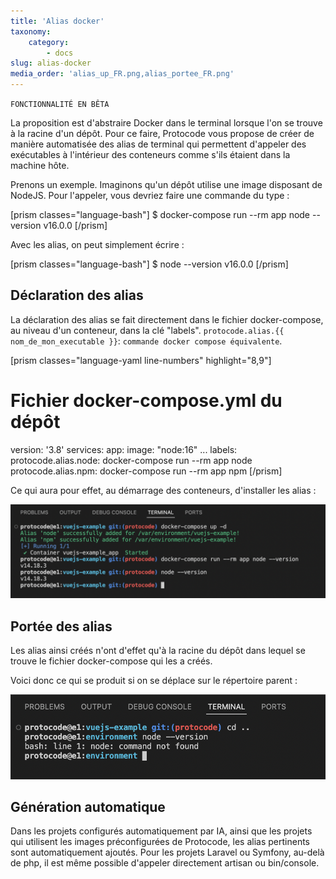 ```yaml
---
title: 'Alias docker'
taxonomy:
    category:
        - docs
slug: alias-docker
media_order: 'alias_up_FR.png,alias_portee_FR.png'
---
```


`FONCTIONNALITÉ EN BÊTA`

La proposition est d'abstraire Docker dans le terminal lorsque l'on se trouve à la racine d'un dépôt. Pour ce faire, Protocode vous propose de créer de manière automatisée des alias de terminal qui permettent d'appeler des exécutables à l'intérieur des conteneurs comme s'ils étaient dans la machine hôte.

Prenons un exemple. Imaginons qu'un dépôt utilise une image disposant de NodeJS. Pour l'appeler, vous devriez faire une commande du type :

[prism classes="language-bash"]
$ docker-compose run --rm app node --version
v16.0.0
[/prism]

Avec les alias, on peut simplement écrire :

[prism classes="language-bash"]
$ node --version
v16.0.0
[/prism]

## Déclaration des alias

La déclaration des alias se fait directement dans le fichier docker-compose, au niveau d'un conteneur, dans la clé "labels".
`protocode.alias.{{ nom_de_mon_executable }}`: `commande docker compose équivalente`.

[prism classes="language-yaml line-numbers" highlight="8,9"]
# Fichier docker-compose.yml du dépôt
version: '3.8'
services:
  app:
    image: "node:16"
    ...
    labels:
      protocode.alias.node: docker-compose run --rm app node
      protocode.alias.npm: docker-compose run --rm app npm
[/prism]

Ce qui aura pour effet, au démarrage des conteneurs, d'installer les alias :

![alias_up_FR](alias_up_FR.png?style=max-width:35rem;)

## Portée des alias

Les alias ainsi créés n'ont d'effet qu'à la racine du dépôt dans lequel se trouve le fichier docker-compose qui les a créés.

Voici donc ce qui se produit si on se déplace sur le répertoire parent :

![alias_portee_FR](alias_portee_FR.png?style=max-width:25rem;)

## Génération automatique

Dans les projets configurés automatiquement par IA, ainsi que les projets qui utilisent les images préconfigurées de Protocode, les alias pertinents sont automatiquement ajoutés. Pour les projets Laravel ou Symfony, au-delà de php, il est même possible d'appeler directement artisan ou bin/console.
